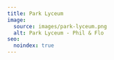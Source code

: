 ```yaml
---
title: Park Lyceum
image:
  source: images/park-lyceum.png
  alt: Park Lyceum - Phil & Flo
seo:
  noindex: true
---
```

